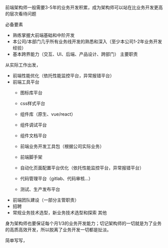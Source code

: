 

前端架构师一般需要3-5年的业务开发积累，成为架构师可以站在比业务开发更高的层次看待问题

 必备要素

- 熟练掌握大前端基础和中阶开发
- 本公司/本部门几乎所有业务线开发的熟悉和深入（至少本公司1-2年业务开发经验）
- 基本跨界能力（交互、UI、后端、产品设计、跨部门）
主要职责

从实际工作出发，
- 前端性能优化（依托性能监控平台，异常报错平台）
- 前端工具平台
    - 图标库平台
    - css样式平台
    - 组件库（原生、vue/react）
    - 组件调试平台
    - 组件文档平台
    - 前端业务开发工具包（根据公司实际业务）
    - 前端脚手架
    - 自动化页面配置平台优化（依托性能监控平台，异常报错平台）

    - 代码管理平台（gitlab、代码审核...）
    - 测试、生产发布平台
- 前端团队建设（一部分主管职责）
- 招聘
- 常规业务技术选型，新业务技术选型和探索
其他

身为架构师也要保证每个月1/3的业务开发能力；切记架构师的一切就是为了业务的高质高效开发，所以脱离了业务开发一切都是扯淡。

简单写写，
 